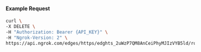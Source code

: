 <!-- Code generated for API Clients. DO NOT EDIT. -->

#### Example Request

```bash
curl \
-X DELETE \
-H "Authorization: Bearer {API_KEY}" \
-H "Ngrok-Version: 2" \
https://api.ngrok.com/edges/https/edghts_2uWzP7QM8AnCeiPhyMJIzVYB5ld/routes/edghtsrt_2uWzP0ZLEI4VJ9QXIhx9kzQYbvJ/websocket_tcp_converter
```
